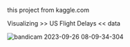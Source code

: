 
this project from kaggle.com

Visualizing >> US Flight Delays << data


![bandicam 2023-09-26 08-09-34-304](https://github.com/marowak1987/tableau-us-flight-delay/assets/145820435/71fe6c91-8670-47a2-8fde-161783eccef8)
